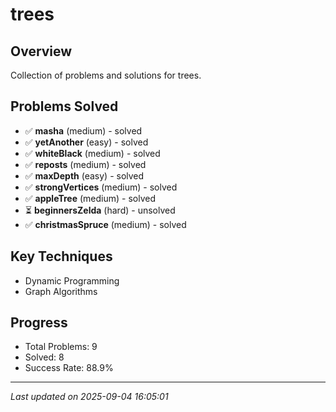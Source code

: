 # trees

## Overview
Collection of problems and solutions for trees.

## Problems Solved
- ✅ **masha** (medium) - solved
- ✅ **yetAnother** (easy) - solved
- ✅ **whiteBlack** (medium) - solved
- ✅ **reposts** (medium) - solved
- ✅ **maxDepth** (easy) - solved
- ✅ **strongVertices** (medium) - solved
- ✅ **appleTree** (medium) - solved
- ⏳ **beginnersZelda** (hard) - unsolved
- ✅ **christmasSpruce** (medium) - solved

## Key Techniques
- Dynamic Programming
- Graph Algorithms

## Progress
- Total Problems: 9
- Solved: 8
- Success Rate: 88.9%

---
*Last updated on 2025-09-04 16:05:01*
